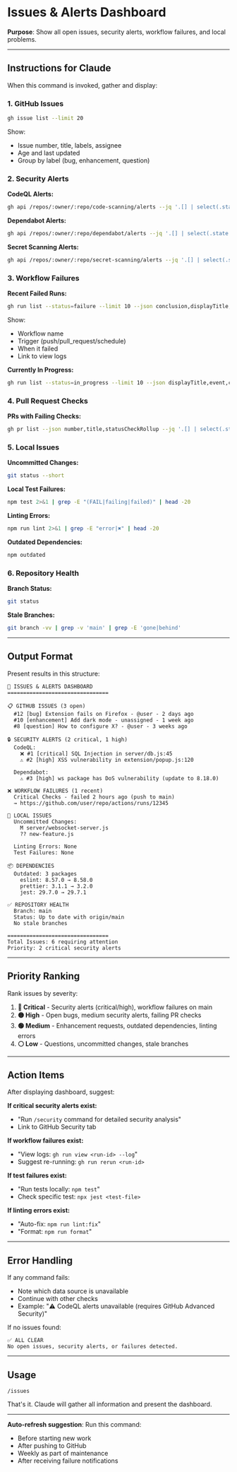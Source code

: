 # Issues & Alerts Dashboard

**Purpose**: Show all open issues, security alerts, workflow failures, and local problems.

---

## Instructions for Claude

When this command is invoked, gather and display:

### 1. GitHub Issues

```bash
gh issue list --limit 20
```

Show:

- Issue number, title, labels, assignee
- Age and last updated
- Group by label (bug, enhancement, question)

### 2. Security Alerts

**CodeQL Alerts:**

```bash
gh api /repos/:owner/:repo/code-scanning/alerts --jq '.[] | select(.state == "open") | {number, rule: .rule.id, severity: .rule.severity, location: .most_recent_instance.location.path}'
```

**Dependabot Alerts:**

```bash
gh api /repos/:owner/:repo/dependabot/alerts --jq '.[] | select(.state == "open") | {number, package: .security_advisory.package.name, severity: .security_advisory.severity, summary: .security_advisory.summary}'
```

**Secret Scanning Alerts:**

```bash
gh api /repos/:owner/:repo/secret-scanning/alerts --jq '.[] | select(.state == "open") | {number, type: .secret_type, location: .locations[0].details.path}'
```

### 3. Workflow Failures

**Recent Failed Runs:**

```bash
gh run list --status=failure --limit 10 --json conclusion,displayTitle,event,createdAt,url
```

Show:

- Workflow name
- Trigger (push/pull_request/schedule)
- When it failed
- Link to view logs

**Currently In Progress:**

```bash
gh run list --status=in_progress --limit 10 --json displayTitle,event,createdAt,url
```

### 4. Pull Request Checks

**PRs with Failing Checks:**

```bash
gh pr list --json number,title,statusCheckRollup --jq '.[] | select(.statusCheckRollup | any(.conclusion == "FAILURE")) | {number, title, failed_checks: [.statusCheckRollup[] | select(.conclusion == "FAILURE") | .name]}'
```

### 5. Local Issues

**Uncommitted Changes:**

```bash
git status --short
```

**Local Test Failures:**

```bash
npm test 2>&1 | grep -E "(FAIL|failing|failed)" | head -20
```

**Linting Errors:**

```bash
npm run lint 2>&1 | grep -E "error|✖" | head -20
```

**Outdated Dependencies:**

```bash
npm outdated
```

### 6. Repository Health

**Branch Status:**

```bash
git status
```

**Stale Branches:**

```bash
git branch -vv | grep -v 'main' | grep -E 'gone|behind'
```

---

## Output Format

Present results in this structure:

```
🚨 ISSUES & ALERTS DASHBOARD
================================

📋 GITHUB ISSUES (3 open)
  #12 [bug] Extension fails on Firefox - @user - 2 days ago
  #10 [enhancement] Add dark mode - unassigned - 1 week ago
  #8 [question] How to configure X? - @user - 3 weeks ago

🔒 SECURITY ALERTS (2 critical, 1 high)
  CodeQL:
    ❌ #1 [critical] SQL Injection in server/db.js:45
    ⚠️ #2 [high] XSS vulnerability in extension/popup.js:120

  Dependabot:
    ⚠️ #3 [high] ws package has DoS vulnerability (update to 8.18.0)

❌ WORKFLOW FAILURES (1 recent)
  Critical Checks - failed 2 hours ago (push to main)
  → https://github.com/user/repo/actions/runs/12345

🔧 LOCAL ISSUES
  Uncommitted Changes:
    M server/websocket-server.js
    ?? new-feature.js

  Linting Errors: None
  Test Failures: None

📦 DEPENDENCIES
  Outdated: 3 packages
    eslint: 8.57.0 → 8.58.0
    prettier: 3.1.1 → 3.2.0
    jest: 29.7.0 → 29.7.1

✅ REPOSITORY HEALTH
  Branch: main
  Status: Up to date with origin/main
  No stale branches

================================
Total Issues: 6 requiring attention
Priority: 2 critical security alerts
```

---

## Priority Ranking

Rank issues by severity:

1. **🔴 Critical** - Security alerts (critical/high), workflow failures on main
2. **🟡 High** - Open bugs, medium security alerts, failing PR checks
3. **🟢 Medium** - Enhancement requests, outdated dependencies, linting errors
4. **⚪ Low** - Questions, uncommitted changes, stale branches

---

## Action Items

After displaying dashboard, suggest:

**If critical security alerts exist:**

- "Run `/security` command for detailed security analysis"
- Link to GitHub Security tab

**If workflow failures exist:**

- "View logs: `gh run view <run-id> --log`"
- Suggest re-running: `gh run rerun <run-id>`

**If test failures exist:**

- "Run tests locally: `npm test`"
- Check specific test: `npx jest <test-file>`

**If linting errors exist:**

- "Auto-fix: `npm run lint:fix`"
- "Format: `npm run format`"

---

## Error Handling

If any command fails:

- Note which data source is unavailable
- Continue with other checks
- Example: "⚠️ CodeQL alerts unavailable (requires GitHub Advanced Security)"

If no issues found:

```
✅ ALL CLEAR
No open issues, security alerts, or failures detected.
```

---

## Usage

```
/issues
```

That's it. Claude will gather all information and present the dashboard.

---

**Auto-refresh suggestion**: Run this command:

- Before starting new work
- After pushing to GitHub
- Weekly as part of maintenance
- After receiving failure notifications
